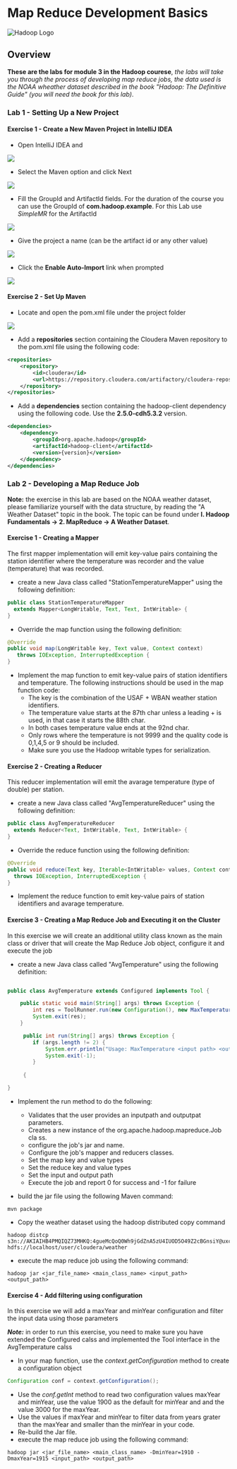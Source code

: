 # Map Reduce Development Basics

![Hadoop Logo](http://www.datameer.com/images/technology/hadoop-pic1.png)

## Overview

**These are the labs for module 3 in the Hadoop courese**,  *the labs will take you through the process of developing map reduce jobs, the data used is the NOAA wheather dataset described in the book "Hadoop: The Definitive Guide" (you will need the book for this lab)*.

### Lab 1 - Setting Up a New Project

#### Exercise 1 - Create a New Maven Project in IntelliJ IDEA  
	
- Open IntelliJ IDEA and

![](images/1.png)
 
- Select the Maven option and click Next

![](images/2.png)

- Fill the GroupId and ArtifactId fields. For the duration of the course you can use the GroupId of **com.hadoop.example**. For this Lab use *SimpleMR* for the ArtifactId

![](images/3.png)

- Give the project a name (can be the artifact id or any other value)

![](images/4.png)

- Click the **Enable Auto-Import** link when prompted

![](images/5.png)

#### Exercise 2 - Set Up Maven

- Locate and open the pom.xml file under the project folder

![](images/2_1.png)

- Add a **repositories** section containing the Cloudera Maven repository to the pom.xml file using the following code:

```XML
<repositories>
    <repository>
        <id>cloudera</id>
        <url>https://repository.cloudera.com/artifactory/cloudera-repos/</url>
    </repository>
</repositories>

```

- Add a **dependencies** section containing the hadoop-client dependency using the following code. Use the **2.5.0-cdh5.3.2** version.

```XML
<dependencies>
    <dependency>
        <groupId>org.apache.hadoop</groupId>
        <artifactId>hadoop-client</artifactId>
        <version>{version}</version>
    </dependency>
</dependencies>   
```

### Lab 2 - Developing a Map Reduce Job

**Note:** the exercise in this lab are based on the NOAA weather dataset, please familiarize yourself with the data structure, by reading the "A Weather Dataset" topic in the book. The topic can be found under **I. Hadoop Fundamentals -> 2. MapReduce -> A Weather Dataset**.

#### Exercise 1 - Creating a Mapper

The first mapper implementation will emit key-value pairs containing the station identifier where the temperature was recorder and the value (temperature) that was recorded.- create a new Java class called "StationTemperatureMapper" using the following definition:

```Java
public class StationTemperatureMapper
  extends Mapper<LongWritable, Text, Text, IntWritable> {
}
```

- Override the map function using the following definition:

```Java
@Override
public void map(LongWritable key, Text value, Context context)
   throws IOException, InterruptedException {
}
```

- Implement the map function to emit key-value pairs of station identifiers and temperature. The following instructions should be used in the map function code:  - The key is the combination of the USAF + WBAN weather station identifiers.  - The temperature value starts at the 87th char unless a leading + is used, in that case it starts the 88th char.  - In both cases temperature value ends at the 92nd char.  - Only rows where the temperature is not 9999 and the quality code is 0,1,4,5 or 9 should be included.  - Make sure you use the Hadoop writable types for serialization.

#### Exercise 2 - Creating a Reducer

This reducer implementation will emit the avarage temperature (type of double) per station.- create a new Java class called "AvgTemperatureReducer" using the following definition:

```Java
public class AvgTemperatureReducer
  extends Reducer<Text, IntWritable, Text, IntWritable> {
}
```

- Override the reduce function using the following definition:

```Java
@Override
public void reduce(Text key, Iterable<IntWritable> values, Context context)
  throws IOException, InterruptedException {
}
```

- Implement the reduce function to emit key-value pairs of station identifiers and avarage temperature. 

#### Exercise 3 - Creating a Map Reduce Job and Executing it on the Cluster

In this exercise we will create an additional utility class known as the main class or driver that will create the Map Reduce Job object, configure it and execute the job

- create a new Java class called "AvgTemperature" using the following definition:

```Java

public class AvgTemperature extends Configured implements Tool {

    public static void main(String[] args) throws Exception {
        int res = ToolRunner.run(new Configuration(), new MaxTemperature(), args);
        System.exit(res);
    }

     public int run(String[] args) throws Exception {
        if (args.length != 2) {
            System.err.println("Usage: MaxTemperature <input path> <output path>");
            System.exit(-1);
        }
     
     {

}
```
- Implement the run method to do the following:  - Validates that the user provides an inputpath and outputpat parameters.  - Creates a new instance of the org.apache.hadoop.mapreduce.Job cla	ss.  - configure the job's jar and name.  - Configure the job's mapper and reducers classes.  - Set the map key and value types  - Set the reduce key and value types
  - Set the input and output path  - Execute the job and report 0 for success and -1 for failure- build the jar file using the following Maven command:
```
mvn package```

- Copy the weather dataset using the hadoop distributed copy command
 
 ```
 hadoop distcp s3n://AKIAIHB4PMQIQZ73MHKQ:4gueMcQoQ0Wh9jGdZnA5zU4IUOD5O49Z2cBGnsiY@uxcpshadoop/weatherdatasetsmall/* hdfs://localhost/user/cloudera/weather

 ```- execute the map reduce job using the following command:
```
hadoop jar <jar_file_name> <main_class_name> <input_path> <output_path>```#### Exercise 4 - Add filtering using configuration
In this exercise we will add a maxYear and minYear configuration and filter the input data using those parameters ***Note:*** in order to run this exercise, you need to make sure you have extended the Configured calss and implemented the Tool interface in the AvgTemperature calss- In your map function, use the *context.getConfiguration* method to create a configuration object```Java
Configuration conf = context.getConfiguration();```
- Use the *conf.getInt* method to read two configuration values maxYear and minYear, use the value 1900 as the default for minYear and and the value 3000 for the maxYear.
- Use the values if maxYear and minYear to filter data from years grater than the maxYear and smaller than the minYear in your code.
- Re-build the Jar file.- execute the map reduce job using the following command:
```
hadoop jar <jar_file_name> <main_class_name> -DminYear=1910 -DmaxYear=1915 <input_path> <output_path>```